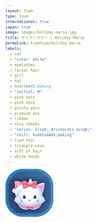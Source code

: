 ```yaml
---
layout: tsum
type: tsum
international: true
japan: true
image: images/holiday-marie.jpg
title: ホリデーマリー | Holiday Marie
permalink: tsumtsum/holiday-marie
labels:
  - cat
  - "color: white"
  - eyelashes
  - facial hair
  - girl
  - hat
  - heart&#45;making
  - "initial: M"
  - pink ears
  - pink nose
  - pointy ears
  - premium box
  - ribbon
  - rosy cheeks
  - "series: &lsqb; Aristocats &rsqb;"
  - "skill: bubble&#45;making"
  - tied hair
  - triangle nose
  - tuft of hair
  - white hands
---
```

<img class="ui image" src="../images/holiday-marie.jpg">
